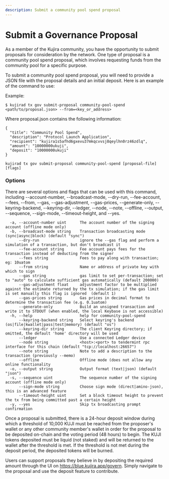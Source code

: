 ```yaml
---
description: Submit a community pool spend proposal
---
```


# Submit a Governance Proposal

As a member of the Kujira community, you have the opportunity to submit proposals for consideration by the network. One type of proposal is a community pool spend proposal, which involves requesting funds from the community pool for a specific purpose.

To submit a community pool spend proposal, you will need to provide a JSON file with the proposal details and an initial deposit. Here is an example of the command to use:

Example:

`$ kujirad tx gov submit-proposal community-pool-spend <path/to/proposal.json> --from=<key_or_address>`

Where proposal.json contains the following information:

```
{
  "title": "Community Pool Spend",
  "description": "Protocol Launch Application",
  "recipient": "kujira1s5afhd6gxevu37mkqcvvsj8qeylhn0rz46zdlq",
  "amount": "10000000ukuji",
  "deposit": "10000000ukuji"
}
```

`kujirad tx gov submit-proposal community-pool-spend [proposal-file] [flags]`

### Options

There are several options and flags that can be used with this command, including --account-number, --broadcast-mode, --dry-run, --fee-account, --fees, --from, --gas, --gas-adjustment, --gas-prices, --generate-only, --keyring-backend, --keyring-dir, --ledger, --node, --note, --offline, --output, --sequence, --sign-mode, --timeout-height, and --yes.

```
  -a, --account-number uint      The account number of the signing account (offline mode only)
  -b, --broadcast-mode string    Transaction broadcasting mode (sync|async|block) (default "sync")
      --dry-run                  ignore the --gas flag and perform a simulation of a transaction, but don't broadcast it
      --fee-account string       Fee account pays fees for the transaction instead of deducting from the signer
      --fees string              Fees to pay along with transaction; eg: 10uatom
      --from string              Name or address of private key with which to sign
      --gas string               gas limit to set per-transaction; set to "auto" to calculate sufficient gas automatically (default 200000)
      --gas-adjustment float     adjustment factor to be multiplied against the estimate returned by the tx simulation; if the gas limit is set manually this flag is ignored  (default 1)
      --gas-prices string        Gas prices in decimal format to determine the transaction fee (e.g. 0.1uatom)
      --generate-only            Build an unsigned transaction and write it to STDOUT (when enabled, the local Keybase is not accessible)
  -h, --help                     help for community-pool-spend
      --keyring-backend string   Select keyring's backend (os|file|kwallet|pass|test|memory) (default "os")
      --keyring-dir string       The client Keyring directory; if omitted, the default 'home' directory will be used
      --ledger                   Use a connected Ledger device
      --node string              <host>:<port> to tendermint rpc interface for this chain (default "tcp://localhost:26657")
      --note string              Note to add a description to the transaction (previously --memo)
      --offline                  Offline mode (does not allow any online functionality
  -o, --output string            Output format (text|json) (default "json")
  -s, --sequence uint            The sequence number of the signing account (offline mode only)
      --sign-mode string         Choose sign mode (direct|amino-json), this is an advanced feature
      --timeout-height uint      Set a block timeout height to prevent the tx from being committed past a certain height
  -y, --yes                      Skip tx broadcasting prompt confirmation
```

Once a proposal is submitted, there is a 24-hour deposit window during which a threshold of 10,000 KUJI must be reached from the proposer's wallet or any other community member's wallet in order for the proposal to be deposited on-chain and the voting period (48 hours) to begin. The KUJI tokens deposited must be liquid (not staked) and will be returned to the wallet after the threshold is met. If the threshold is not met during the deposit period, the deposited tokens will be burned.

Users can support proposals they believe in by depositing the required amount through the UI on https://blue.kujira.app/govern. Simply navigate to the proposal and use the deposit feature to contribute.
